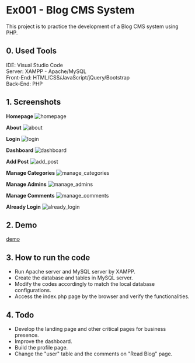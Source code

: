 # Ex001 - Blog CMS System
This project is to practice the development of a Blog CMS system using PHP.

## 0. Used Tools
IDE: Visual Studio Code<br>
Server: XAMPP - Apache/MySQL<br>
Front-End: HTML/CSS/JavaScript/jQuery/Bootstrap<br>
Back-End: PHP<br>

## 1. Screenshots

<b>Homepage</b>
![homepage](./img/001-homepage.png)

<b>About</b>
![about](./img/002-about.png)

<b>Login</b>
![login](./img/003-login.png)

<b>Dashboard</b>
![dashboard](./img/004-dashboard.png)

<b>Add Post</b>
![add_post](./img/005-add-post.png)

<b>Manage Categories</b>
![manage_categories](./img/006-manage-categories.png)

<b>Manage Admins</b>
![manage_admins](./img/007-manage-admins.png)

<b>Manage Comments</b>
![manage_comments](./img/008-manage-comments.png)

<b>Already Login</b>
![already_login](./img/009-already-login.png)

## 2. Demo
[demo](https://www.youtube.com/watch?v=of_zZnQ1xB8)

## 3. How to run the code
- Run Apache server and MySQL server by XAMPP.
- Create the database and tables in MySQL server.
- Modify the codes accordingly to match the local database configurations.
- Access the index.php page by the browser and verify the functionalities.

## 4. Todo
- Develop the landing page and other critical pages for business presence.
- Improve the dashboard.
- Build the profile page.
- Change the "user" table and the comments on "Read Blog" page.
